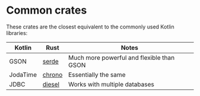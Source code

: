 # Common crates

These crates are the closest equivalent to the commonly used Kotlin libraries:
 
| Kotlin | Rust | Notes |
| - | - | - |
| GSON | [serde](https://serde.rs/) | Much more powerful and flexible than GSON |
| JodaTime | [chrono](https://github.com/chronotope/chrono) | Essentially the same |
| JDBC | [diesel](https://github.com/diesel-rs/diesel) | Works with multiple databases |